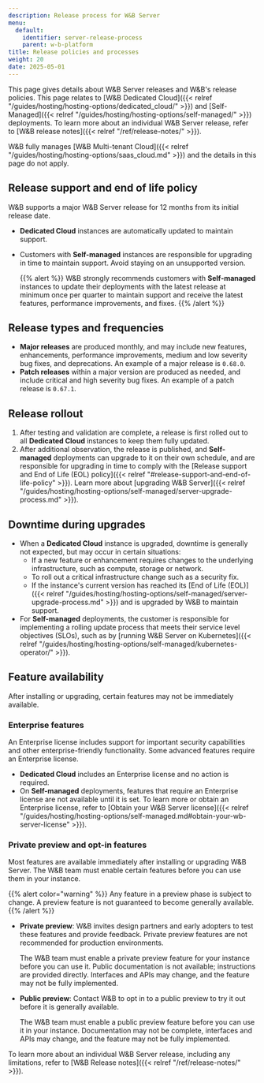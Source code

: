 ```yaml
---
description: Release process for W&B Server
menu:
  default:
    identifier: server-release-process
    parent: w-b-platform
title: Release policies and processes
weight: 20
date: 2025-05-01
---
```

This page gives details about W&B Server releases and W&B's release policies. This page relates to [W&B Dedicated Cloud]({{< relref "/guides/hosting/hosting-options/dedicated_cloud/" >}}) and [Self-Managed]({{< relref "/guides/hosting/hosting-options/self-managed/" >}}) deployments. To learn more about an individual W&B Server release, refer to [W&B release notes]({{< relref "/ref/release-notes/" >}}).

W&B fully manages [W&B Multi-tenant Cloud]({{< relref "/guides/hosting/hosting-options/saas_cloud.md" >}}) and the details in this page do not apply.

## Release support and end of life policy
W&B supports a major W&B Server release for 12 months from its initial release date.
- **Dedicated Cloud** instances are automatically updated to maintain support.
- Customers with **Self-managed** instances are responsible for upgrading in time to maintain support. Avoid staying on an unsupported version.

  {{% alert %}}
  W&B strongly recommends customers with **Self-managed** instances to update their deployments with the latest release at minimum once per quarter to maintain support and receive the latest features, performance improvements, and fixes.
  {{% /alert %}}

## Release types and frequencies
- **Major releases** are produced monthly, and may include new features, enhancements, performance improvements, medium and low severity bug fixes, and deprecations. An example of a major release is `0.68.0`.
- **Patch releases** within a major version are produced as needed, and include critical and high severity bug fixes. An example of a patch release is `0.67.1`.

## Release rollout
1. After testing and validation are complete, a release is first rolled out to all **Dedicated Cloud** instances to keep them fully updated.
1. After additional observation, the release is published, and **Self-managed** deployments can upgrade to it on their own schedule, and are responsible for upgrading in time to comply with the [Release support and End of Life (EOL) policy]({{< relref "#release-support-and-end-of-life-policy" >}}). Learn more about [upgrading W&B Server]({{< relref "/guides/hosting/hosting-options/self-managed/server-upgrade-process.md" >}}).

## Downtime during upgrades
- When a **Dedicated Cloud** instance is upgraded, downtime is generally not expected, but may occur in certain situations:
  - If a new feature or enhancement requires changes to the underlying infrastructure, such as compute, storage or network.
  - To roll out a critical infrastructure change such as a security fix.
  - If the instance's current version has reached its [End of Life (EOL)]({{< relref "/guides/hosting/hosting-options/self-managed/server-upgrade-process.md" >}}) and is upgraded by W&B to maintain support.
- For **Self-managed** deployments, the customer is responsible for implementing a rolling update process that meets their service level objectives (SLOs), such as by [running W&B Server on Kubernetes]({{< relref "/guides/hosting/hosting-options/self-managed/kubernetes-operator/" >}}).

## Feature availability
After installing or upgrading, certain features may not be immediately available.

### Enterprise features
An Enterprise license includes support for important security capabilities and other enterprise-friendly functionality. Some advanced features require an Enterprise license.

- **Dedicated Cloud** includes an Enterprise license and no action is required.
- On **Self-managed** deployments, features that require an Enterprise license are not available until it is set. To learn more or obtain an Enterprise license, refer to [Obtain your W&B Server license]({{< relref "/guides/hosting/hosting-options/self-managed.md#obtain-your-wb-server-license" >}}).

### Private preview and opt-in features
Most features are available immediately after installing or upgrading W&B Server. The W&B team must enable certain features before you can use them in your instance.

{{% alert color="warning" %}}
Any feature in a preview phase is subject to change. A preview feature is not guaranteed to become generally available.
{{% /alert %}}

- **Private preview**: W&B invites design partners and early adopters to test these features and provide feedback. Private preview features are not recommended for production environments.

    The W&B team must enable a private preview feature for your instance before you can use it. Public documentation is not available; instructions are provided directly. Interfaces and APIs may change, and the feature may not be fully implemented.
- **Public preview**: Contact W&B to opt in to a public preview to try it out before it is generally available.

    The W&B team must enable a public preview feature before you can use it in your instance. Documentation may not be complete, interfaces and APIs may change, and the feature may not be fully implemented.

To learn more about an individual W&B Server release, including any limitations, refer to [W&B Release notes]({{< relref "/ref/release-notes/" >}}).
